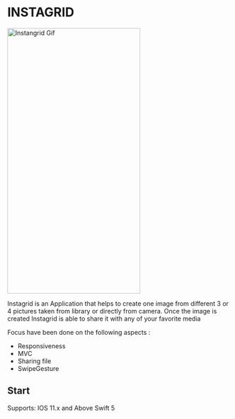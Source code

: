 




# INSTAGRID


<img src="AppsInstagridGif.gif" alt="Instangrid Gif" width="300" height="600">


Instagrid is an Application that helps to create one image from different 3 or 4 pictures taken from library or directly from camera. Once the image is created Instagrid is able to share it with any of your favorite media


Focus have been done on the following aspects :
- Responsiveness
- MVC 
- Sharing file
- SwipeGesture

## Start
Supports: IOS 11.x and Above
Swift 5








